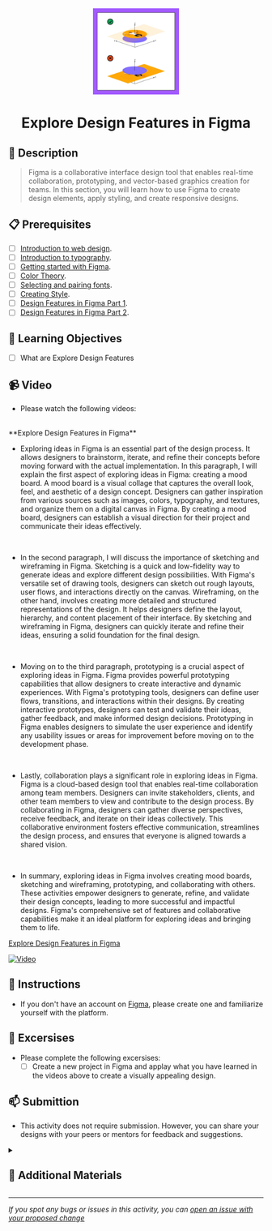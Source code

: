 <div align="center">
    <img src="../images/styling.webp" alt="Logo" height="170" align="center">
    <h1 align="center">Explore Design Features in Figma</h1>
</div>

## 📝 Description
> Figma is a collaborative interface design tool that enables real-time collaboration, prototyping, and vector-based graphics creation for teams. In this section, you will learn how to use Figma to create design elements, apply styling, and create responsive designs.

## 📋 Prerequisites
- [ ] [Introduction to web design](./01_web-design-concepts.md).
- [ ] [Introduction to typography](./02_typography.md).
- [ ] [Getting started with Figma](./03_getting_started_with_Figma.md).
- [ ] [Color Theory](./04_color_theory.md).
- [ ] [Selecting and pairing fonts](./05_fonts_and_colors.md).
- [ ] [Creating Style](./06_Figma_styling.md).
- [ ] [Design Features in Figma Part 1](./08_design_features_in_figma_part_1.md).
- [ ] [Design Features in Figma Part 2](./09_design_features_in_figma_part_2.md).

## 🎯 Learning Objectives
- [ ] What are Explore Design Features

## 📹 Video

- Please watch the following videos:
<br>
    **Explore Design Features in Figma**

- Exploring ideas in Figma is an essential part of the design process. It allows designers to brainstorm, iterate, and refine their concepts before moving forward with the actual implementation. In this paragraph, I will explain the first aspect of exploring ideas in Figma: creating a mood board. A mood board is a visual collage that captures the overall look, feel, and aesthetic of a design concept. Designers can gather inspiration from various sources such as images, colors, typography, and textures, and organize them on a digital canvas in Figma. By creating a mood board, designers can establish a visual direction for their project and communicate their ideas effectively.
<br>

- In the second paragraph, I will discuss the importance of sketching and wireframing in Figma. Sketching is a quick and low-fidelity way to generate ideas and explore different design possibilities. With Figma's versatile set of drawing tools, designers can sketch out rough layouts, user flows, and interactions directly on the canvas. Wireframing, on the other hand, involves creating more detailed and structured representations of the design. It helps designers define the layout, hierarchy, and content placement of their interface. By sketching and wireframing in Figma, designers can quickly iterate and refine their ideas, ensuring a solid foundation for the final design.
<br>

- Moving on to the third paragraph, prototyping is a crucial aspect of exploring ideas in Figma. Figma provides powerful prototyping capabilities that allow designers to create interactive and dynamic experiences. With Figma's prototyping tools, designers can define user flows, transitions, and interactions within their designs. By creating interactive prototypes, designers can test and validate their ideas, gather feedback, and make informed design decisions. Prototyping in Figma enables designers to simulate the user experience and identify any usability issues or areas for improvement before moving on to the development phase.
<br>

- Lastly, collaboration plays a significant role in exploring ideas in Figma. Figma is a cloud-based design tool that enables real-time collaboration among team members. Designers can invite stakeholders, clients, and other team members to view and contribute to the design process. By collaborating in Figma, designers can gather diverse perspectives, receive feedback, and iterate on their ideas collectively. This collaborative environment fosters effective communication, streamlines the design process, and ensures that everyone is aligned towards a shared vision.
<br>

- In summary, exploring ideas in Figma involves creating mood boards, sketching and wireframing, prototyping, and collaborating with others. These activities empower designers to generate, refine, and validate their design concepts, leading to more successful and impactful designs. Figma's comprehensive set of features and collaborative capabilities make it an ideal platform for exploring ideas and bringing them to life.

<a href="https://www.youtube.com/watch?v=dXQ7IHkTiMM&list=PLXDU_eVOJTx7QHLShNqIXL1Cgbxj7HlN4&index=2" target="_blank">Explore Design Features in Figma</a>

[![Video](https://img.youtube.com/vi/dXQ7IHkTiMM/0.jpg)](https://www.youtube.com/watch?v=dXQ7IHkTiMM&list=PLXDU_eVOJTx7QHLShNqIXL1Cgbxj7HlN4&index=2)

## 🔧 Instructions
- If you don't have an account on [Figma](https://www.figma.com), please create one and familiarize yourself with the platform.
## 🚀 Excersises
- Please complete the following excersises:
    - [ ] Create a new project in Figma and applay what you have learned in the videos above to create a visually appealing design.

## 📫 Submittion
- This activity does not require submission. However, you can share your designs with your peers or mentors for feedback and suggestions.

<details>
    <summary>
        <h2>📌 Additional Materials</h2>
    </summary>
    <hr style="height:1px;border-width:0;color:gray;background-color:dark">
    <i>
        These are all optional, but if you're interested in exploring this topic further, here are some resources to help you.
    </i>

<br>
    <ul>
        <li><a href="https://www.youtube.com/watch?v=JJypv5NoVrI" target="_blank">Best Figma plagins</a></li>
    </ul>
</details>

------

_If you spot any bugs or issues in this activity, you can [open an issue with your proposed change](https://github.com/Kick-StartDev/web-development-basic-curriculum/issues/new)_